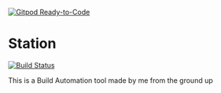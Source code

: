 [![Gitpod Ready-to-Code](https://img.shields.io/badge/Gitpod-Ready--to--Code-blue?logo=gitpod)](https://gitpod.io/#https://github.com/Titan-Technology/Station) 

# Station
[![Build Status](https://travis-ci.org/Titan-Technology/Station.svg?branch=master)](https://travis-ci.org/Titan-Technology/Station)

This is a Build Automation tool made by me from the ground up
